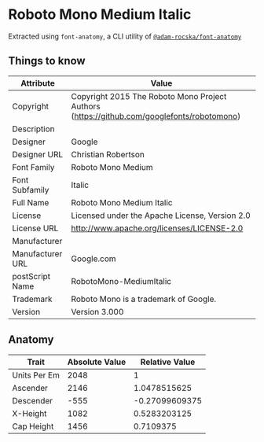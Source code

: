 # Roboto Mono Medium Italic

Extracted using `font-anatomy`, a CLI utility of
[`@adam-rocska/font-anatomy`](https://github.com/adam-rocska/font-anatomy)

## Things to know

| Attribute        | Value                                                                                      |
| ---------------- | ------------------------------------------------------------------------------------------ |
| Copyright        | Copyright 2015 The Roboto Mono Project Authors (https://github.com/googlefonts/robotomono) |
| Description      |                                                                                            |
| Designer         | Google                                                                                     |
| Designer URL     | Christian Robertson                                                                        |
| Font Family      | Roboto Mono Medium                                                                         |
| Font Subfamily   | Italic                                                                                     |
| Full Name        | Roboto Mono Medium Italic                                                                  |
| License          | Licensed under the Apache License, Version 2.0                                             |
| License URL      | http://www.apache.org/licenses/LICENSE-2.0                                                 |
| Manufacturer     |                                                                                            |
| Manufacturer URL | Google.com                                                                                 |
| postScript Name  | RobotoMono-MediumItalic                                                                    |
| Trademark        | Roboto Mono is a trademark of Google.                                                      |
| Version          | Version 3.000                                                                              |

## Anatomy

| Trait        | Absolute Value | Relative Value |
| ------------ | -------------- | -------------- |
| Units Per Em | 2048           | 1              |
| Ascender     | 2146           | 1.0478515625   |
| Descender    | -555           | -0.27099609375 |
| X-Height     | 1082           | 0.5283203125   |
| Cap Height   | 1456           | 0.7109375      |
